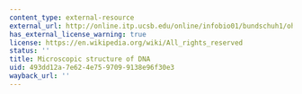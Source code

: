 ```yaml
---
content_type: external-resource
external_url: http://online.itp.ucsb.edu/online/infobio01/bundschuh1/oh/104.html
has_external_license_warning: true
license: https://en.wikipedia.org/wiki/All_rights_reserved
status: ''
title: Microscopic structure of DNA
uid: 493dd12a-7e62-4e75-9709-9138e96f30e3
wayback_url: ''
---
```

